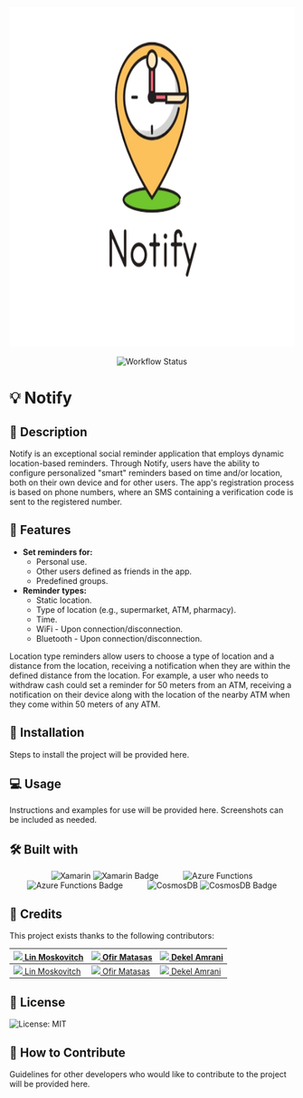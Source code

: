 <div align="center">
    <img src="Notify/Notify/Notify.Android/Resources/drawable/Notify-without-background.png" alt="Notify Logo" width="650" height="600">
    <p>
        <img src="https://github.com/OfirMatasas/Notify/workflows/Build%20and%20deploy%20dotnet%20core%20app%20to%20Azure%20Function%20App%20-%20NotifyMTA/badge.svg" alt="Workflow Status">
    </p>
</div>

# 💡 Notify

## 📝 Description

Notify is an exceptional social reminder application that employs dynamic location-based reminders. Through Notify, users have the ability to configure personalized "smart" reminders based on time and/or location, both on their own device and for other users. The app's registration process is based on phone numbers, where an SMS containing a verification code is sent to the registered number.

## 🌟 Features

- **Set reminders for:**
    - Personal use.
    - Other users defined as friends in the app.
    - Predefined groups.
- **Reminder types:**
    - Static location.
    - Type of location (e.g., supermarket, ATM, pharmacy).
    - Time.
    - WiFi - Upon connection/disconnection.
    - Bluetooth - Upon connection/disconnection.

Location type reminders allow users to choose a type of location and a distance from the location, receiving a notification when they are within the defined distance from the location. For example, a user who needs to withdraw cash could set a reminder for 50 meters from an ATM, receiving a notification on their device along with the location of the nearby ATM when they come within 50 meters of any ATM.

## 🚀 Installation

Steps to install the project will be provided here.

## 💻 Usage

Instructions and examples for use will be provided here. Screenshots can be included as needed.

## 🛠️ Built with

<div align="center">
    <img src="https://cdn.jsdelivr.net/gh/devicons/devicon/icons/xamarin/xamarin-original.svg" alt="Xamarin" width="50" height="50">
    <img src="https://img.shields.io/badge/Xamarin-blue?logo=xamarin&logoColor=white" alt="Xamarin Badge">
    &nbsp;&nbsp;&nbsp;&nbsp;&nbsp;&nbsp;&nbsp;&nbsp;&nbsp;
    <img src="https://cdn.jsdelivr.net/gh/devicons/devicon/icons/azure/azure-original.svg" alt="Azure Functions" width="50" height="50">
    <img src="https://img.shields.io/badge/Azure_Functions-green?logo=microsoft-azure&logoColor=white" alt="Azure Functions Badge">
    &nbsp;&nbsp;&nbsp;&nbsp;&nbsp;&nbsp;&nbsp;&nbsp;&nbsp;
    <img src="https://cdn.jsdelivr.net/gh/devicons/devicon/icons/mongodb/mongodb-original.svg" alt="CosmosDB" width="50" height="50">
    <img src="https://img.shields.io/badge/CosmosDB-yellow?logo=mongodb&logoColor=white" alt="CosmosDB Badge">
</div>

## 👥 Credits

This project exists thanks to the following contributors:

| [<img src="https://cdn.jsdelivr.net/gh/devicons/devicon/icons/github/github-original.svg" width="20"> Lin Moskovitch](https://github.com/linmoskovitch) | [<img src="https://cdn.jsdelivr.net/gh/devicons/devicon/icons/github/github-original.svg" width="20"> Ofir Matasas](https://github.com/ofirmatasas) | [<img src="https://cdn.jsdelivr.net/gh/devicons/devicon/icons/github/github-original.svg" width="20"> Dekel Amrani](https://github.com/DekelR) |
| --- | --- | --- |
| [<img src="https://cdn.jsdelivr.net/gh/devicons/devicon/icons/linkedin/linkedin-original.svg" width="20"> Lin Moskovitch](https://www.linkedin.com/in/lin-moskovitch) | [<img src="https://cdn.jsdelivr.net/gh/devicons/devicon/icons/linkedin/linkedin-original.svg" width="20"> Ofir Matasas](https://www.linkedin.com/in/ofir-matasas) | [<img src="https://cdn.jsdelivr.net/gh/devicons/devicon/icons/linkedin/linkedin-original.svg" width="20"> Dekel Amrani](https://www.linkedin.com/in/dekel-amrani-b28b24232/?originalSubdomain=il) |

## 📃 License

![License: MIT](https://img.shields.io/badge/License-MIT-red.svg)

## 🤝 How to Contribute

Guidelines for other developers who would like to contribute to the project will be provided here.
